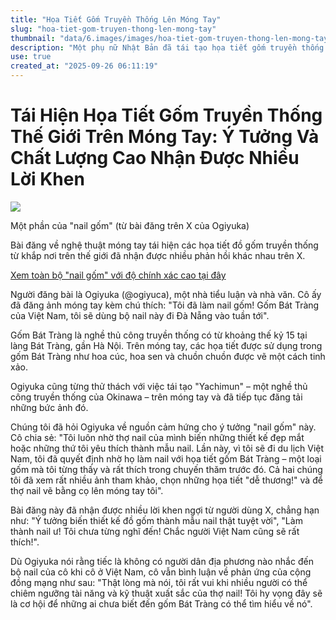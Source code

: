 ```yaml
---
title: "Họa Tiết Gốm Truyền Thống Lên Móng Tay"
slug: "hoa-tiet-gom-truyen-thong-len-mong-tay"
thumbnail: "data/6.images/images/hoa-tiet-gom-truyen-thong-len-mong-tay.webp"
description: "Một phụ nữ Nhật Bản đã tái tạo họa tiết gốm truyền thống lên móng tay, bao gồm gốm Bát Tràng Việt Nam, nhận được nhiều lời khen ngợi."
use: true
created_at: "2025-09-26 06:11:19"
---
```


# Tái Hiện Họa Tiết Gốm Truyền Thống Thế Giới Trên Móng Tay: Ý Tưởng Và Chất Lượng Cao Nhận Được Nhiều Lời Khen

![](/images/20250925-00010041-huffpost-000-1-view.webp)

Một phần của "nail gốm" (từ bài đăng trên X của Ogiyuka)

Bài đăng về nghệ thuật móng tay tái hiện các họa tiết đồ gốm truyền thống từ khắp nơi trên thế giới đã nhận được nhiều phản hồi khác nhau trên X.

[Xem toàn bộ "nail gốm" với độ chính xác cao tại đây](https://www.huffingtonpost.jp/entry/story_jp_68d4e4b7e4b0ca9d88174cb6?utm_hp_ref=yahoo)

Người đăng bài là Ogiyuka (@ogiyuca), một nhà tiểu luận và nhà văn. Cô ấy đã đăng ảnh móng tay kèm chú thích: "Tôi đã làm nail gốm! Gốm Bát Tràng của Việt Nam, tôi sẽ dùng bộ nail này đi Đà Nẵng vào tuần tới".

Gốm Bát Tràng là nghề thủ công truyền thống có từ khoảng thế kỷ 15 tại làng Bát Tràng, gần Hà Nội. Trên móng tay, các họa tiết được sử dụng trong gốm Bát Tràng như hoa cúc, hoa sen và chuồn chuồn được vẽ một cách tinh xảo.

Ogiyuka cũng từng thử thách với việc tái tạo "Yachimun" – một nghề thủ công truyền thống của Okinawa – trên móng tay và đã tiếp tục đăng tải những bức ảnh đó.

Chúng tôi đã hỏi Ogiyuka về nguồn cảm hứng cho ý tưởng "nail gốm" này. Cô chia sẻ: "Tôi luôn nhờ thợ nail của mình biến những thiết kế đẹp mắt hoặc những thứ tôi yêu thích thành mẫu nail. Lần này, vì tôi sẽ đi du lịch Việt Nam, tôi đã quyết định nhờ họ làm nail với họa tiết gốm Bát Tràng – một loại gốm mà tôi từng thấy và rất thích trong chuyến thăm trước đó. Cả hai chúng tôi đã xem rất nhiều ảnh tham khảo, chọn những họa tiết "dễ thương!" và để thợ nail vẽ bằng cọ lên móng tay tôi".

Bài đăng này đã nhận được nhiều lời khen ngợi từ người dùng X, chẳng hạn như: "Ý tưởng biến thiết kế đồ gốm thành mẫu nail thật tuyệt vời", "Làm thành nail ư! Tôi chưa từng nghĩ đến! Chắc người Việt Nam cũng sẽ rất thích!".

Dù Ogiyuka nói rằng tiếc là không có người dân địa phương nào nhắc đến bộ nail của cô khi cô ở Việt Nam, cô vẫn bình luận về phản ứng của cộng đồng mạng như sau: "Thật lòng mà nói, tôi rất vui khi nhiều người có thể chiêm ngưỡng tài năng và kỹ thuật xuất sắc của thợ nail! Tôi hy vọng đây sẽ là cơ hội để những ai chưa biết đến gốm Bát Tràng có thể tìm hiểu về nó".